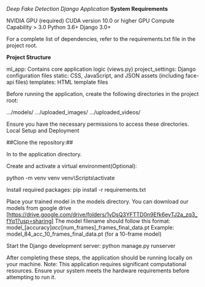 *Deep Fake Detection Django Application*
**System Requirements**

NVIDIA GPU (required)
CUDA version 10.0 or higher
GPU Compute Capability > 3.0
Python 3.6+
Django 3.0+

For a complete list of dependencies, refer to the requirements.txt file in the project root.

**Project Structure**

ml_app: Contains core application logic (views.py)
project_settings: Django configuration files
static: CSS, JavaScript, and JSON assets (including face-api files)
templates: HTML template files

Before running the application, create the following directories in the project root:

.../models/
.../uploaded_images/
.../uploaded_videos/

Ensure you have the necessary permissions to access these directories.
Local Setup and Deployment

##Clone the repository:##

In to the application directory.

Create and activate a virtual environment(Optional):

python -m venv venv
venv\Scripts\activate

Install required packages:
pip install -r requirements.txt

Place your trained model in the models directory.
You can download our models from google drive [https://drive.google.com/drive/folders/1yDsQ3YFTTD0n9Efk6eyTJ2a_zq3_fYq1?usp=sharing]
The model filename should follow this format: model_[accuracy]_acc_[num_frames]_frames_final_data.pt
Example: model_84_acc_10_frames_final_data.pt (for a 10-frame model)

Start the Django development server:
python manage.py runserver


After completing these steps, the application should be running locally on your machine.
Note: This application requires significant computational resources. Ensure your system meets the hardware requirements before attempting to run it.

